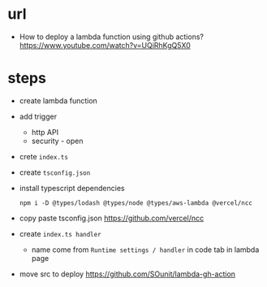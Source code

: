 # url

- How to deploy a lambda function using github actions?
  https://www.youtube.com/watch?v=UQiRhKgQ5X0

# steps

- create lambda function
- add trigger
  - http API
  - security - open
- crete `index.ts`
- create `tsconfig.json`
- install typescript dependencies
  ```
  npm i -D @types/lodash @types/node @types/aws-lambda @vercel/ncc
  ```
- copy paste tsconfig.json
  https://github.com/vercel/ncc
- create `index.ts handler`

  - name come from `Runtime settings / handler` in code tab in lambda page

- move src to deploy
  https://github.com/SOunit/lambda-gh-action
